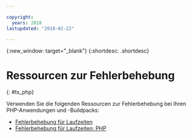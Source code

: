 ```yaml
---

copyright:
  years: 2018
lastupdated: "2018-02-22"

---
```


{:new_window: target="_blank"}
{:shortdesc: .shortdesc}

# Ressourcen zur Fehlerbehebung
{: #ts_php}

Verwenden Sie die folgenden Ressourcen zur Fehlerbehebung bei Ihren PHP-Anwendungen und -Buildpacks:

* [Fehlerbehebung für Laufzeiten](../common/ts_runtimes.html#runtimes)
* [Fehlerbehebung für Laufzeiten: PHP](../common/ts_runtimes.html#ts_php)
